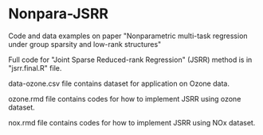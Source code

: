 # Nonpara-JSRR
Code and data examples on paper "Nonparametric multi-task regression under group sparsity and low-rank structures"

Full code for "Joint Sparse Reduced-rank Regression" (JSRR) method is in "jsrr.final.R" file.

data-ozone.csv file contains dataset for application on Ozone data.

ozone.rmd file contains codes for how to implement JSRR using ozone dataset.

nox.rmd file contains codes for how to implement JSRR using NOx dataset.
